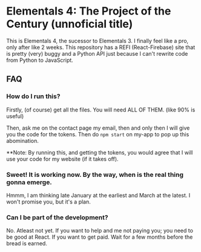 # Elementals 4: The Project of the Century (unnoficial title)
This is Elementals 4, the sucessor to Elementals 3. I finally feel like a pro, only after like 2 weeks. This repository has a REFI (React-Firebase) site that is pretty (very) buggy and a Python API just because I can't rewrite code from Python to JavaScript.

## FAQ

### How do I run this?
Firstly, (of course) get all the files. You will need ALL OF THEM. (like 90% is useful)

Then, ask me on the contact page my email, then and only then I will give you the code for the tokens. Then do `npm start` on my-app to pop up this abomination.

**Note: By running this, and getting the tokens, you would agree that I will use your code for my website (if it takes off).

### Sweet! It is working now. By the way, when is the real thing gonna emerge.
Hmmm, I am thinking late January at the earliest and March at the latest. I won't promise you, but it's a plan.

### Can I be part of the development?
No. Atleast not yet. If you want to help and me not paying you; you need to be good at React. If you want to get paid. Wait for a few months before the bread is earned.
